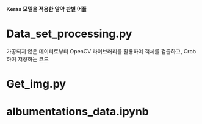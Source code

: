 **Keras 모델을 적용한 알약 판별 어플**

# Data_set_processing.py 
   가공되지 않은 데이터로부터 OpenCV 라이브러리를 활용하여 객체를 검출하고, 
   Crob하여 저장하는 코드 
# Get_img.py 
# albumentations_data.ipynb
